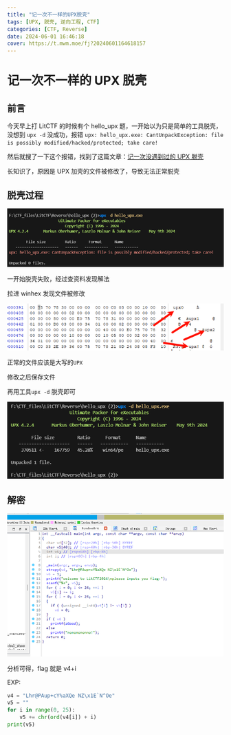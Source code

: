 ```yaml
---
title: "记一次不一样的UPX脱壳"
tags: [UPX, 脱壳, 逆向工程, CTF]
categories: [CTF, Reverse]
date: 2024-06-01 16:46:18
cover: https://t.mwm.moe/fj?20240601164618157
---
```


# 记一次不一样的 UPX 脱壳

## 前言

今天早上打 LitCTF 的时候有个 hello_upx 题，一开始以为只是简单的工具脱壳，没想到 `upx -d` 没成功，报错 `upx: hello_upx.exe: CantUnpackException: file is possibly modified/hacked/protected; take care!`

然后就搜了一下这个报错，找到了这篇文章：[记一次没遇到过的 UPX 脱壳](https://blog.csdn.net/hanxuer_/article/details/106549548#/)

长知识了，原因是 UPX 加壳的文件被修改了，导致无法正常脱壳

## 脱壳过程

![image-20240601165151233](../img/CTF-Reverse-UPX-Litctf/image-20240601165151233.png)

一开始脱壳失败，经过查资料发现解法

拉进 winhex 发现文件被修改

![image-20240601165348142](../img/CTF-Reverse-UPX-Litctf/image-20240601165348142.png)

正常的文件应该是大写的`UPX`

修改之后保存文件

再用工具`upx -d` 脱壳即可

![image-20240601165451837](../img/CTF-Reverse-UPX-Litctf/image-20240601165451837.png)

## 解密

![image-20240601165532103](../img/CTF-Reverse-UPX-Litctf/image-20240601165532103.png)

分析可得，flag 就是 v4+i

EXP:

```python
v4 = "Lhr@PAup+cY%aXQe NZ\x1E`N^Oe"
v5 = ""
for i in range(0, 25):
    v5 += chr(ord(v4[i]) + i)
print(v5)
```
